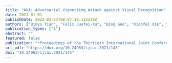 ```yaml
---
title: "AVA: Adversarial Vignetting Attack against Visual Recognition"
date: 2021-01-01
publishDate: 2022-03-23T08:07:19.112219Z
authors: ["Binyu Tian", "Felix Juefei-Xu", "Qing Guo", "Xiaofei Xie", "Xiaohong Li", "Yang Liu"]
publication_types: ["1"]
abstract: ""
featured: false
publication: "*Proceedings of the Thirtieth International Joint Conference on Artificial Intelligence, IJCAI 2021, Virtual Event / Montreal, Canada, 19-27 August 2021*"
url_pdf: "https://doi.org/10.24963/ijcai.2021/145"
doi: "10.24963/ijcai.2021/145"
---
```


